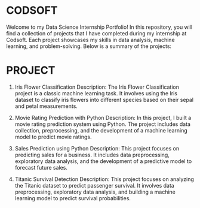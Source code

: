 # CODSOFT

Welcome to my Data Science Internship Portfolio! In this repository, you will find a collection of projects that I have completed during my internship at Codsoft. Each project showcases my skills in data analysis, machine learning, and problem-solving. Below is a summary of the projects:

# PROJECT 

1. Iris Flower Classification
Description: The Iris Flower Classification project is a classic machine learning task. It involves using the Iris dataset to classify iris flowers into different species based on their sepal and petal measurements.

2. Movie Rating Prediction with Python
Description: In this project, I built a movie rating prediction system using Python. The project includes data collection, preprocessing, and the development of a machine learning model to predict movie ratings.

3. Sales Prediction using Python
Description: This project focuses on predicting sales for a business. It includes data preprocessing, exploratory data analysis, and the development of a predictive model to forecast future sales.

4. Titanic Survival Detection
Description: This project focuses on analyzing the Titanic dataset to predict passenger survival. It involves data preprocessing, exploratory data analysis, and building a machine learning model to predict survival probabilities.




